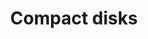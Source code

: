 ---
title: Compact disks
longTitle: 'Compact disks'
tags:
- gccommon
usedFor:
- "[[Compact discs]]"
---